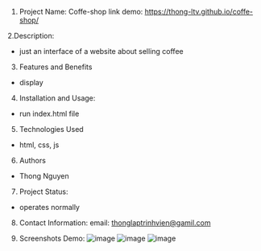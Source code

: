 ﻿1. Project Name: Coffe-shop
 link demo: https://thong-ltv.github.io/coffe-shop/

2.Description:
+ just an interface of a website about selling coffee

3. Features and Benefits
+ display

4. Installation and Usage:
+ run index.html file

5. Technologies Used
+ html, css, js

6. Authors
+  Thong Nguyen
  
7. Project Status:
+ operates normally
  
8. Contact Information:
email: thonglaptrinhvien@gamil.com

10. Screenshots Demo:
![image](https://github.com/thong-ltv/coffe-shop/assets/89473403/05d42671-b72a-423b-ba0e-c5ba3246f2e6)
![image](https://github.com/thong-ltv/coffe-shop/assets/89473403/bbef95f8-344e-4e7d-82b7-bb7ad20d0201)
![image](https://github.com/thong-ltv/coffe-shop/assets/89473403/0007ca1c-4945-4701-b0ed-91e89f0e288f)



